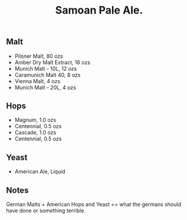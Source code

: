 ﻿---
layout: post
title: Samoan Pale Ale.
tags: [ beer ]
---
## Malt
-  Pilsner Malt, 80 ozs
-  Amber Dry Malt Extract, 16 ozs
-  Munich Malt - 10L, 12 ozs
-  Caramunich Malt 40, 8 ozs
-  Vienna Malt, 4 ozs
-  Munich Malt - 20L, 4 ozs
## Hops
-  Magnum, 1.0 ozs
-  Centennial, 0.5 ozs
-  Cascade, 1.0 ozs
-  Centennial, 0.5 ozs
## Yeast
-  American Ale, Liquid
## Notes
German Malts + American Hops and Yeast == what the germans should have done or something terrible. 

